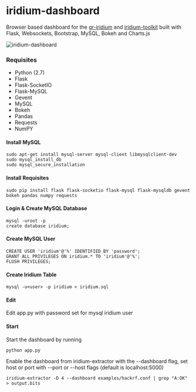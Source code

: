 # iridium-dashboard
Browser based dashboard for the [gr-iridium](https://github.com/muccc/gr-iridium) and [iridium-toolkit](https://github.com/muccc/iridium-toolkit) built with Flask, Websockets, Bootstrap, MySQL, Bokeh and Charts.js

![iridium-dashboard](https://raw.githubusercontent.com/devnulling/iridium-dashboard/master/images/dashboard.png)

### Requisites

 * Python (2.7)
 * Flask
 * Flask-SocketIO
 * Flask-MySQL
 * Gevent 
 * MySQL
 * Bokeh
 * Pandas
 * Requests
 * NumPY


#### Install MySQL

    sudo apt-get install mysql-server mysql-client libmysqlclient-dev
    sudo mysql_install_db
    sudo mysql_secure_installation

#### Install Requisites

    sudo pip install flask flask-socketio flask-mysql flask-mysqldb gevent bokeh pandas numpy requests

#### Login & Create MySQL Database

    mysql -uroot -p 
    create database iridium;

#### Create MySQL User

    CREATE USER 'iridium'@'%' IDENTIFIED BY 'password';
    GRANT ALL PRIVILEGES ON iridium.* TO 'iridium'@'%';
    FLUSH PRIVILEGES;

#### Create Iridium Table

    mysql -u<user> -p iridium < iridium.sql

#### Edit 
Edit app.py with password set for mysql iridium user

#### Start
Start the dashboard by running 

    python app.py

Enable the dashboard from iridium-extractor with the --dashboard flag, set host or port with --port or --host flags (default is localhost:5000)

    iridium-extractor -D 4 --dashboard examples/hackrf.conf | grep "A:OK" > output.bits
